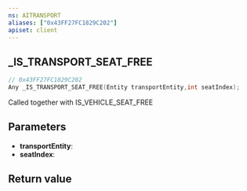 ```yaml
---
ns: AITRANSPORT
aliases: ["0x43FF27FC1829C202"]
apiset: client
---
```

## _IS_TRANSPORT_SEAT_FREE

```c
// 0x43FF27FC1829C202
Any _IS_TRANSPORT_SEAT_FREE(Entity transportEntity,int seatIndex);
```

Called together with IS_VEHICLE_SEAT_FREE

## Parameters
* **transportEntity**:
* **seatIndex**:

## Return value